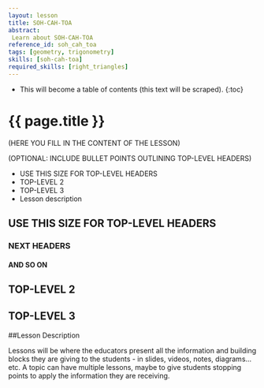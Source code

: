```yaml
---
layout: lesson
title: SOH-CAH-TOA
abstract:
 Learn about SOH-CAH-TOA
reference_id: soh_cah_toa
tags: [geometry, trigonometry]
skills: [soh-cah-toa]
required_skills: [right_triangles]
---
```




* This will become a table of contents (this text will be scraped).
{:toc}

# {{ page.title }}

(HERE YOU FILL IN THE CONTENT OF THE LESSON)

(OPTIONAL: INCLUDE BULLET POINTS OUTLINING TOP-LEVEL HEADERS)

* USE THIS SIZE FOR TOP-LEVEL HEADERS
* TOP-LEVEL 2
* TOP-LEVEL 3
* Lesson description

## USE THIS SIZE FOR TOP-LEVEL HEADERS

### NEXT HEADERS

#### AND SO ON

## TOP-LEVEL 2

## TOP-LEVEL 3

##Lesson Description

Lessons will be where the educators present all the information and building blocks they are giving to the students - in slides, videos, notes, diagrams… etc. A topic can have multiple lessons, maybe to give students stopping points to apply the information they are receiving.
